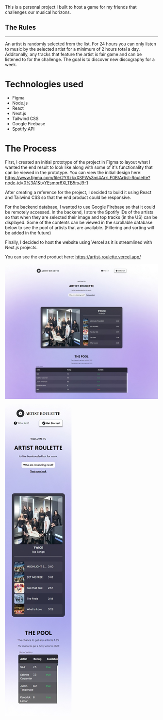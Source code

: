 This is a personal project I built to host a game for my friends that challenges our musical horizons.

## The Rules  
---

An artist is randomly selected from the list. For 24 hours you can only listen to music by the selected artist for a minimum of 2 hours total a day. Additonally, any tracks that feature the artist is fair game and can be listened to for the challenge. The goal is to discover new discography for a week.

# Technologies used

- Figma
- Node.js
- React
- Next.js
- Tailwind CSS
- Google Firebase
- Spotify API

# The Process

First, I created an initial prototype of the project in Figma to layout what I wanted the end result to look like along with some of it's functionality that can be viewed in the prototype. You can view the initial design here: https://www.figma.com/file/2YSzkxXSPWs3mi4ArrLF0B/Artist-Roulette?node-id=0%3A1&t=YEsmpr6XLTB5rxJ9-1

After creating a reference for the project, I decided to build it using React and Tailwind CSS so that the end product could be responsive.

For the backend database, I wanted to use Google Firebase so that it could be remotely accessed. In the backend, I store the Spotify IDs of the artists so that when they are selected their image and top tracks (in the US) can be displayed. Some of the contents can be viewed in the scrollable database below to see the pool of artists that are available. (Filtering and sorting will be added in the future)

Finally, I decided to host the website using Vercel as it is streamlined with Next.js projects.

You can see the end product here: https://artist-roulette.vercel.app/

![view of the website on web](./public/pictures/artist%20roulette%20web.jpeg)

![photo of the website on mobile](./public/pictures/artist%20roulette%20mobile.jpeg)

